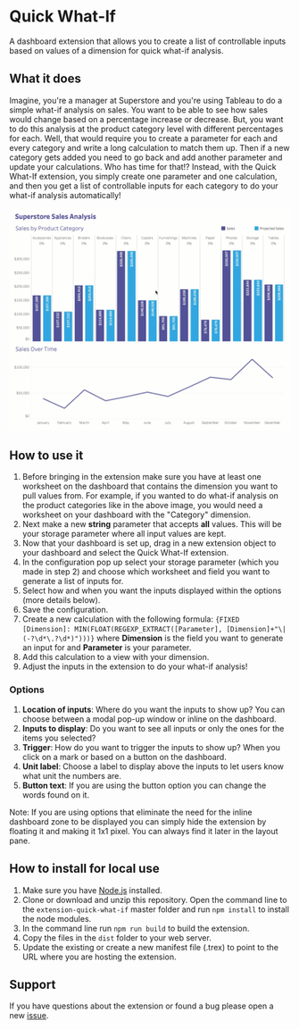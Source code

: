 # Quick What-If

A dashboard extension that allows you to create a list of controllable inputs based on values of a dimension for quick what-if analysis.

## What it does

Imagine, you're a manager at Superstore and you're using Tableau to do a simple what-if analysis on sales. You want to be able to see how sales would change based on a percentage increase or decrease. But, you want to do this analysis at the product category level with different percentages for each. Well, that would require you to create a parameter for each and every category and write a long calculation to match them up. Then if a new category gets added you need to go back and add another parameter and update your calculations. Who has time for that!? Instead, with the Quick What-If extension, you simply create one parameter and one calculation, and then you get a list of controllable inputs for each category to do your what-if analysis automatically!

![](./quick_what-if_sample.gif)

## How to use it

1. Before bringing in the extension make sure you have at least one worksheet on the dashboard that contains the dimension you want to pull values from. For example, if you wanted to do what-if analysis on the product categories like in the above image, you would need a worksheet on your dashboard with the "Category" dimension.
1. Next make a new **string** parameter that accepts **all** values. This will be your storage parameter where all input values are kept.
1. Now that your dashboard is set up, drag in a new extension object to your dashboard and select the Quick What-If extension.
1. In the configuration pop up select your storage parameter (which you made in step 2) and choose which worksheet and field you want to generate a list of inputs for.
1. Select how and when you want the inputs displayed within the options (more details below).
1. Save the configuration.
1. Create a new calculation with the following formula: `{FIXED [Dimension]: MIN(FLOAT(REGEXP_EXTRACT([Parameter], [Dimension]+"\|(-?\d*\.?\d*)")))}`
   where **Dimension** is the field you want to generate an input for and **Parameter** is your parameter.
1. Add this calculation to a view with your dimension.
1. Adjust the inputs in the extension to do your what-if analysis!

### Options

1. **Location of inputs**: Where do you want the inputs to show up? You can choose between a modal pop-up window or inline on the dashboard.
1. **Inputs to display**: Do you want to see all inputs or only the ones for the items you selected?
1. **Trigger**: How do you want to trigger the inputs to show up? When you click on a mark or based on a button on the dashboard.
1. **Unit label**: Choose a label to display above the inputs to let users know what unit the numbers are.
1. **Button text**: If you are using the button option you can change the words found on it.

Note: If you are using options that eliminate the need for the inline dashboard zone to be displayed you can simply hide the extension by floating it and making it 1x1 pixel. You can always find it later in the layout pane.

## How to install for local use

1. Make sure you have [Node.js](https://nodejs.org) installed.
1. Clone or download and unzip this repository. Open the command line to the `extension-quick-what-if` master folder and run `npm install` to install the node modules.
1. In the command line run `npm run build` to build the extension.
1. Copy the files in the `dist` folder to your web server.
1. Update the existing or create a new manifest file (.trex) to point to the URL where you are hosting the extension.

## Support

If you have questions about the extension or found a bug please open a new [issue](https://github.com/tableau/extension-quick-what-if/issues).
